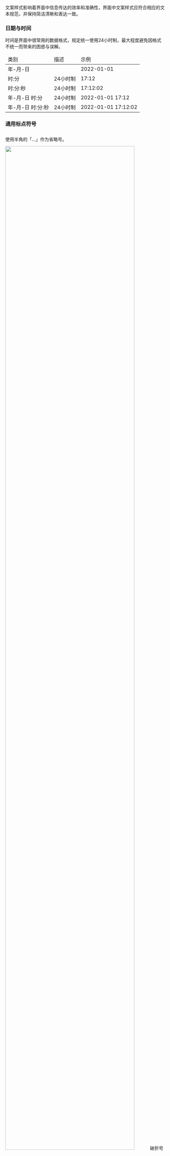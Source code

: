 
文案样式影响着界面中信息传达的效率和准确性，界面中文案样式应符合相应的文本规范，并保持简洁清晰和表达一致。

### 日期与时间

时间是界面中很常用的数据格式，规定统一使用24小时制，最大程度避免因格式不统一而带来的困惑与误解。

<table style="width:90%">
  <thead>
    <tr><td>类别</td><td>描述</td><td>示例</td></tr>
  </thead>
  <tbody>
    <tr><td>年-月-日</td><td></td><td>2022-01-01</td></tr>
    <tr><td>时:分</td><td>24小时制</td><td>17:12</td></tr>
    <tr><td>时:分:秒</td><td>24小时制</td><td>17:12:02</td></tr>
    <tr><td>年-月-日 时:分</td><td>24小时制</td><td>2022-01-01 17:12</td></tr>
    <tr><td>年-月-日 时:分:秒</td><td>24小时制</td><td>2022-01-01 17:12:02</td></tr>
  </tbody>
</table>



### 通用标点符号


<div style="line-height:3">
  使用半角的「…」作为省略号。
  <el-row :gutter="10">
    <el-col :span="24">
      <image src="./img/省略号.jpg" style="width:90%"></image>
    </el-col>
  </el-row>
  破折号应占两个汉字空间。
  <el-row :gutter="10">
    <el-col :span="24">
      <image src="./img/破折号.jpg" style="width:90%"></image>
    </el-col>
  </el-row>
  使用“≤”表示“小于等于”。
  <el-row :gutter="10">
    <el-col :span="24">
      <image src="./img/小于等于.jpg" style="width:90%"></image>
    </el-col>
  </el-row>
  点号（顿号、逗号、句号等）、结束引号、结束括号等，不能出现在一行的开头。
  <el-row :gutter="10">
    <el-col :span="24">
      <image src="./img/行开头.jpg" style="width:90%"></image>
    </el-col>
  </el-row>
  开始引号、开始括号、开始双书名号等，不能出现在一行的结尾。
  <el-row :gutter="10">
    <el-col :span="24">
      <image src="./img/行结尾.jpg" style="width:90%"></image>
    </el-col>
  </el-row>
</div>

### 英文标点符号


<div style="line-height:3">
  逗号、句号等标号后加需一个空格。
  <el-row :gutter="10">
    <el-col :span="24">
      <image src="./img/英文加空格.jpg" style="width:90%"></image>
    </el-col>
  </el-row>
  度的标志、百分号等符号前不加空格。
  <el-row :gutter="10">
    <el-col :span="24">
      <image src="./img/英文不加空格.jpg" style="width:90%"></image>
    </el-col>
  </el-row>
  货币标志、表正负数符号等符号后不加空格。
  <el-row :gutter="10">
    <el-col :span="24">
      <image src="./img/英文不加空格1.jpg" style="width:90%"></image>
    </el-col>
  </el-row>
  「at」标志（电子邮件除外）、版权标识、项目符号等符号后加空格。
  <el-row :gutter="10">
    <el-col :span="24">
      <image src="./img/英文加空格1.jpg" style="width:90%"></image>
    </el-col>
  </el-row>
  括号、引号前后加空格，中间内容无空格。
  <el-row :gutter="10">
    <el-col :span="24">
      <image src="./img/括号不加空格.jpg" style="width:90%"></image>
    </el-col>
  </el-row>
  连字符（-）将两个相关单词组合成一个单词。
  <el-row :gutter="10">
    <el-col :span="24">
      <image src="./img/连接单词.jpg" style="width:90%"></image>
    </el-col>
  </el-row>
  全角连接号（—）常表示文章中断、转折或说明。
  <el-row :gutter="10">
    <el-col :span="24">
      <image src="./img/全角连接号.jpg" style="width:90%"></image>
    </el-col>
  </el-row>
</div>

### 中英文排版规则


<div style="line-height:3">
  中英文之间需要加空格。
  <el-row :gutter="10">
    <el-col :span="24">
      <image src="./img/中英文之间需要加空格.jpg" style="width:90%"></image>
    </el-col>
  </el-row>
  中文与链接之间增加空格。
  <el-row :gutter="10">
    <el-col :span="24">
      <image src="./img/中文与链接之间增加空格.jpg" style="width:90%"></image>
    </el-col>
  </el-row>
  使用正确的缩写。
  <el-row :gutter="10">
    <el-col :span="24">
      <image src="./img/使用正确的缩写.jpg" style="width:90%"></image>
    </el-col>
  </el-row>
  全角标点与英文或数字之间不加空格。
  <el-row :gutter="10">
    <el-col :span="24">
      <image src="./img/全角标点与英文或数字之间不加空格.jpg" style="width:90%"></image>
    </el-col>
  </el-row>
  遇到完整的英文句子使用半角标点。
  <el-row :gutter="10">
    <el-col :span="24">
      <image src="./img/遇到完整的英文句子使用半角标点.jpg" style="width:90%"></image>
    </el-col>
  </el-row>
</div>


### 数字

<div style="line-height:3">
  边界情况：若文案中含有不断变化的数字，应考虑边界情况。
  <el-row :gutter="10">
    <el-col :span="24">
      <image src="./img/边界情况.jpg" style="width:90%"></image>
    </el-col>
  </el-row>
  汉字数字：当需要突出庄重典雅的表达效果，应使用汉字数字。
  <el-row :gutter="10">
    <el-col :span="24">
      <image src="./img/汉字数字.jpg" style="width:90%"></image>
    </el-col>
  </el-row>
  数字分节：为便于阅读，四位以上的整数或小数，应该使用千分撇进行分节：整数部分每三位一组，以“,”分节,小数部分不分节。四位以内（含四位数）的整数可以不分节。
  <el-row :gutter="10">
    <el-col :span="24">
      <image src="./img/数字分节.jpg" style="width:90%"></image>
    </el-col>
  </el-row>
  数值范围：在表示数值的范围时，可采用波浪式连接号“~”或一字线连接号“—”。前后两个数值的附加符号或计量单位相同时，在不造成歧义的情况下，前一个数值的附加符号或计量单位可省略。
  <el-row :gutter="10">
    <el-col :span="24">
      <image src="./img/数值范围.jpg" style="width:90%"></image>
    </el-col>
  </el-row>
  中文与数字之间需要加空格，但类似于“7号线”、“3D打印”等不表达数量信息的数字无需补加空格。
  <el-row :gutter="10">
    <el-col :span="24">
      <image src="./img/中文与数字之间需要加空格.jpg" style="width:90%"></image>
    </el-col>
  </el-row>
</div>